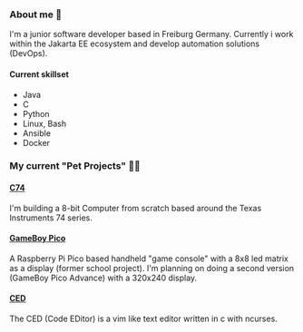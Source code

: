 ### About me 🧑

I'm a junior software developer based in Freiburg Germany.
Currently i work within the Jakarta EE ecosystem and develop automation solutions (DevOps).

#### Current skillset
- Java
- C
- Python
- Linux, Bash
- Ansible
- Docker

### My current "Pet Projects" 👨‍💻

#### [C74](https://github.com/pielesju/tce8)
I'm building a 8-bit Computer from scratch based around the Texas Instruments 74 series.
#### [GameBoy Pico](https://github.com/pielesju/gameboy-pico)
A Raspberry Pi Pico based handheld "game console" with a 8x8 led matrix as a display (former school project).
I'm planning on doing a second version (GameBoy Pico Advance) with a 320x240 display.
#### [CED]()
The CED (Code EDitor) is a vim like text editor written in c with ncurses.
